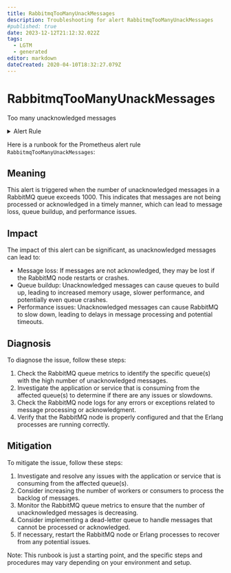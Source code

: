```yaml
---
title: RabbitmqTooManyUnackMessages
description: Troubleshooting for alert RabbitmqTooManyUnackMessages
#published: true
date: 2023-12-12T21:12:32.022Z
tags: 
  - LGTM
  - generated
editor: markdown
dateCreated: 2020-04-10T18:32:27.079Z
---
```


# RabbitmqTooManyUnackMessages

Too many unacknowledged messages

<details>
  <summary>Alert Rule</summary>

{{% rule "rabbitmq/rabbitmq-exporter.yml" "RabbitmqTooManyUnackMessages" %}}

{{% comment %}}

```yaml
alert: RabbitmqTooManyUnackMessages
expr: sum(rabbitmq_queue_messages_unacked) BY (queue) > 1000
for: 1m
labels:
    severity: warning
annotations:
    summary: RabbitMQ too many unack messages (instance {{ $labels.instance }})
    description: |-
        Too many unacknowledged messages
          VALUE = {{ $value }}
          LABELS = {{ $labels }}
    runbook: https://github.com/srerun/prometheus-alerts/blob/main/content/runbooks/rabbitmq-exporter/RabbitmqTooManyUnackMessages.md

```

{{% /comment %}}

</details>


Here is a runbook for the Prometheus alert rule `RabbitmqTooManyUnackMessages`:

## Meaning
This alert is triggered when the number of unacknowledged messages in a RabbitMQ queue exceeds 1000. This indicates that messages are not being processed or acknowledged in a timely manner, which can lead to message loss, queue buildup, and performance issues.

## Impact
The impact of this alert can be significant, as unacknowledged messages can lead to:

* Message loss: If messages are not acknowledged, they may be lost if the RabbitMQ node restarts or crashes.
* Queue buildup: Unacknowledged messages can cause queues to build up, leading to increased memory usage, slower performance, and potentially even queue crashes.
* Performance issues: Unacknowledged messages can cause RabbitMQ to slow down, leading to delays in message processing and potential timeouts.

## Diagnosis
To diagnose the issue, follow these steps:

1. Check the RabbitMQ queue metrics to identify the specific queue(s) with the high number of unacknowledged messages.
2. Investigate the application or service that is consuming from the affected queue(s) to determine if there are any issues or slowdowns.
3. Check the RabbitMQ node logs for any errors or exceptions related to message processing or acknowledgment.
4. Verify that the RabbitMQ node is properly configured and that the Erlang processes are running correctly.

## Mitigation
To mitigate the issue, follow these steps:

1. Investigate and resolve any issues with the application or service that is consuming from the affected queue(s).
2. Consider increasing the number of workers or consumers to process the backlog of messages.
3. Monitor the RabbitMQ queue metrics to ensure that the number of unacknowledged messages is decreasing.
4. Consider implementing a dead-letter queue to handle messages that cannot be processed or acknowledged.
5. If necessary, restart the RabbitMQ node or Erlang processes to recover from any potential issues.

Note: This runbook is just a starting point, and the specific steps and procedures may vary depending on your environment and setup.